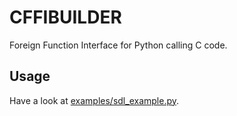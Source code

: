 CFFIBUILDER
===========

Foreign Function Interface for Python calling C code.

Usage
-----

Have a look at [examples/sdl_example.py](https://github.com/Rizziepit/cffibuilder/blob/develop/examples/sdl_example.py).
